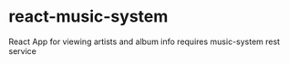 # react-music-system
React App for viewing artists and album info requires music-system rest service

